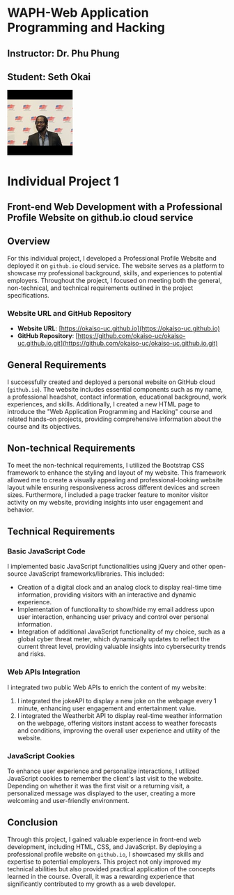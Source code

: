 # WAPH-Web Application Programming and Hacking

## Instructor: Dr. Phu Phung

## Student: Seth Okai

![Seths's Headshot](Images/headshot.jpg)

# Individual Project 1

## Front-end Web Development with a Professional Profile Website on github.io cloud service

## Overview

For this individual project, I developed a Professional Profile Website and deployed it on `github.io` cloud service. The website serves as a platform to showcase my professional background, skills, and experiences to potential employers. Throughout the project, I focused on meeting both the general, non-technical, and technical requirements outlined in the project specifications.

### Website URL and GitHub Repository

- **Website URL**: [https://okaiso-uc.github.io](https://okaiso-uc.github.io)
- **GitHub Repository**: [https://github.com/okaiso-uc/okaiso-uc.github.io.git](https://github.com/okaiso-uc/okaiso-uc.github.io.git)

## General Requirements

I successfully created and deployed a personal website on GitHub cloud (`github.io`). The website includes essential components such as my name, a professional headshot, contact information, educational background, work experiences, and skills. Additionally, I created a new HTML page to introduce the "Web Application Programming and Hacking" course and related hands-on projects, providing comprehensive information about the course and its objectives.

## Non-technical Requirements

To meet the non-technical requirements, I utilized the Bootstrap CSS framework to enhance the styling and layout of my website. This framework allowed me to create a visually appealing and professional-looking website layout while ensuring responsiveness across different devices and screen sizes. Furthermore, I included a page tracker feature to monitor visitor activity on my website, providing insights into user engagement and behavior.

## Technical Requirements

### Basic JavaScript Code

I implemented basic JavaScript functionalities using jQuery and other open-source JavaScript frameworks/libraries. This included:
- Creation of a digital clock and an analog clock to display real-time time information, providing visitors with an interactive and dynamic experience.
- Implementation of functionality to show/hide my email address upon user interaction, enhancing user privacy and control over personal information.
- Integration of additional JavaScript functionality of my choice, such as a global cyber threat meter, which dynamically updates to reflect the current threat level, providing valuable insights into cybersecurity trends and risks.

### Web APIs Integration

I integrated two public Web APIs to enrich the content of my website:
1. I integrated the jokeAPI to display a new joke on the webpage every 1 minute, enhancing user engagement and entertainment value.
2. I integrated the Weatherbit API to display real-time weather information on the webpage, offering visitors instant access to weather forecasts and conditions, improving the overall user experience and utility of the website.

### JavaScript Cookies

To enhance user experience and personalize interactions, I utilized JavaScript cookies to remember the client's last visit to the website. Depending on whether it was the first visit or a returning visit, a personalized message was displayed to the user, creating a more welcoming and user-friendly environment.

## Conclusion

Through this project, I gained valuable experience in front-end web development, including HTML, CSS, and JavaScript. By deploying a professional profile website on `github.io`, I showcased my skills and expertise to potential employers. This project not only improved my technical abilities but also provided practical application of the concepts learned in the course. Overall, it was a rewarding experience that significantly contributed to my growth as a web developer.
